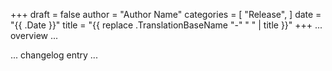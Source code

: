 +++
draft = false
author = "Author Name"
categories = [
    "Release",
]
date = "{{ .Date }}"
title = "{{ replace .TranslationBaseName "-" " " | title }}"
+++
... overview ...
<!--more-->

... changelog entry ...
